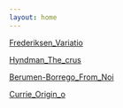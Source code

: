 ```yaml
---
layout: home
---
```



[Frederiksen_Variatio](Frederiksen_Variatio)

[Hyndman_The_crus](Hyndman_The_crus)

[Berumen-Borrego_From_Noi](Berumen-Borrego_From_Noi)

[Currie_Origin_o](Currie_Origin_o)

